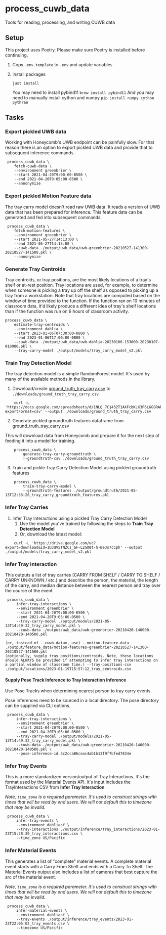 # process_cuwb_data

Tools for reading, processing, and writing CUWB data

## Setup

This project uses Poetry. Please make sure Poetry is installed before continuing.

1. Copy `.env.template` to `.env` and update variables


2. Install packages

    `just install`

    You may need to install pybind11 `brew install pybind11`
    And you may need to manually install cython and numpy `pip install numpy cython pythran`

## Tasks

### Export pickled UWB data

Working with Honeycomb's UWB endpoint can be painfully slow. For that reason there is an option to export pickled UWB data and provide that to subsequent inference commands.

     process_cuwb_data \
        fetch-cuwb-data \
        --environment greenbrier \
        --start 2021-04-20T9:00:00-0500 \
        --end 2021-04-20T9:05:00-0500 \
        --annonymize


### Export pickled Motion Feature data

The tray carry model doesn't read raw UWB data. It reads a version of UWB data that has been prepared for inference. This feature data can be generated and fed into subsequent commands.

     process_cuwb_data \
        fetch-motion-features \
        --environment greenbrier \
        --start 2021-05-27T14:13:00 \
        --end 2021-05-27T14:15:00 \
        --cuwb-data ./output/uwb_data/uwb-greenbrier-20210527-141300-20210527-141500.pkl \
        --annonymize


### Generate Tray Centroids

Tray centroids, or tray positions, are the most likely locations of a tray's shelf or at-rest position. Tray locations are used, for example, to determine when someone is picking a tray up off the shelf as opposed to picking up a tray from a workstation. Note that tray locations are computed based on the window of time provided to the function. If the function ran on 10 minutes of classroom data, it'd likely produce a different idea of tray's shelf locations than if the function was run on 9 hours of classroom activity.  

    process_cuwb_data \
        estimate-tray-centroids \
        --environment dahlia \
        --start 2023-01-06T07:30:00-0800 \
        --end 2023-01-06T17:00:00-0800 \
        --cuwb-data ./output/uwb_data/uwb-dahlia-20230106-153000-20230107-010000.pkl \
        --tray-carry-model ./output/models/tray_carry_model_v2.pkl


### Train Tray Detection Model
The tray detection model is a simple RandomForest model. It's used by many of the available methods in the library.

1. Download/create [ground_truth_tray_carry.csv](https://docs.google.com/spreadsheets/d/1NLQ_7Cj432T1AXFcbKLX3P6LGGGRAklxMTjtBYS_xhA/edit?usp=sharing) to `./downloads/ground_truth_tray_carry.csv`
```
    curl -L 'https://docs.google.com/spreadsheets/d/1NLQ_7Cj432T1AXFcbKLX3P6LGGGRAklxMTjtBYS_xhA/export?exportFormat=csv' --output ./downloads/ground_truth_tray_carry.csv
```

2. Generate pickled groundtruth features dataframe from ground_truth_tray_carry.csv

This will download data from Honeycomb and prepare it for the next step of feeding it into a model for training.

```
    process_cuwb_data \
        generate-tray-carry-groundtruth \
        --groundtruth-csv ./downloads/ground_truth_tray_carry.csv
```

3. Train and pickle Tray Carry Detection Model using pickled groundtruth features

```
    process_cuwb_data \
        train-tray-carry-model \
        --groundtruth-features ./output/groundtruth/2021-05-13T12:53:26_tray_carry_groundtruth_features.pkl
```

### Infer Tray Carries

1. Infer Tray Interactions using a pickled Tray Carry Detection Model
    1. Use the model you've trained by following the steps to **Train Tray Detection Model**
    2. Or, download the latest model:
```
    curl -L 'https://drive.google.com/uc?export=download&id=1U3QV5TNZCs_GF-L2GO8t-h-BeJs7cCph' --output ./output/models/tray_carry_model_v2.pkl
```   

### Infer Tray Interaction 

This outputs a list of tray carries (CARRY FROM SHELF / CARRY TO SHELF / CARRY UNKNOWN / etc.) and describe the person, the material, the length of the carry, and median distance between the nearest person and tray over the course of the event

     process_cuwb_data \
         infer-tray-interactions \
         --environment greenbrier \
         --start 2021-04-20T9:00:00-0500 \
         --end 2021-04-20T9:05:00-0500 \
         --tray-carry-model ./output/models/2021-05-13T14:49:32_tray_carry_model.pkl \
         --cuwb-data ./output/uwb_data/uwb-greenbrier-20210420-140000-20210420-140500.pkl
        
    (or, instead of --cuwb-datam, use) --motion-feature-data ./output/feature_data/motion-features-greenbrier-20210527-141300-20210527-141500.pkl
    (optionally, supply tray positions/centroids. Note, these locations should ALWAYS be provided if attempting to infer tray interactions on a partial window of classroom time.) --tray-positions-csv ./output/locations/2023-01-19T15:57:12_tray_centroids.csv

#### Supply Pose Track Inference to Tray Interaction Inference

Use Pose Tracks when determining nearest person to tray carry events.

Pose Inferences need to be sourced in a local directory. The pose directory can be supplied via CLI options.
   
     process_cuwb_data \
         infer-tray-interactions \
         --environment greenbrier \
         --start 2021-04-20T9:00:00-0500 \
         --end 2021-04-20T9:05:00-0500 \
         --tray-carry-model ./output/models/2021-05-13T14:49:32_tray_carry_model.pkl \
         --cuwb-data ./output/uwb_data/uwb-greenbrier-20210420-140000-20210420-140500.pkl \
         --pose-inference-id 3c2cca86ceac4ab1b13f9f7bfed7834e

### Infer Tray Events

This is a more standardized version/output of Tray Interactions. It's the format used by the Material Events API. It's input includes the TrayInteractions CSV from **Infer Tray Interaction**

*Note, `time_zone` is a required parameter. It's used to construct strings with times that will be read by end users. We will not default this to timezone that may be invalid.*

     process_cuwb_data \
         infer-tray-events \
         --environment dahliasf \
         --tray-interactions ./output/inference/tray_interactions/2023-01-23T15:28:30_tray_interactions.csv \
         --time_zone US/Pacific

### Infer Material Events

This generates a list of "complete" material events. A complete material event starts with a Carry From Shelf and ends with a Carry To Shelf. The Material Events output also includes a list of cameras that best capture the arc of the material event. 

*Note, `time_zone` is a required parameter. It's used to construct strings with times that will be read by end users. We will not default this to timezone that may be invalid.*

     process_cuwb_data \
         infer-material-events \
         --environment dahliasf \
         --tray-events ./output/inference/tray_events/2023-01-23T22:05:02_tray_events.csv \
         --timezone US/Pacific
